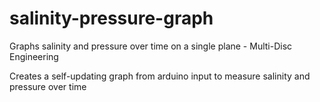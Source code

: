 # salinity-pressure-graph
Graphs salinity and pressure over time on a single plane - Multi-Disc Engineering

Creates a self-updating graph from arduino input to measure salinity and pressure over time
